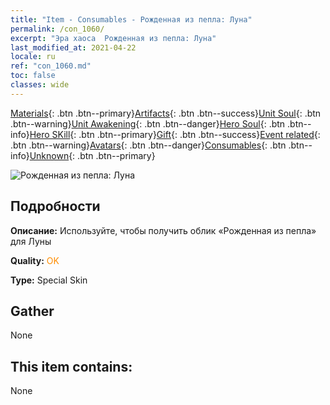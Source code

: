 ```yaml
---
title: "Item - Consumables - Рожденная из пепла: Луна"
permalink: /con_1060/
excerpt: "Эра хаоса  Рожденная из пепла: Луна"
last_modified_at: 2021-04-22
locale: ru
ref: "con_1060.md"
toc: false
classes: wide
---
```

 [Materials](/ItemsRU/){: .btn .btn--primary}[Artifacts](/ItemsRU/Artifacts/){: .btn .btn--success}[Unit Soul](/ItemsRU/UnitSoul/){: .btn .btn--warning}[Unit Awakening](/ItemsRU/UnitAwakening/){: .btn .btn--danger}[Hero Soul](/ItemsRU/HeroSoul/){: .btn .btn--info}[Hero SKill](/ItemsRU/HeroSkill/){: .btn .btn--primary}[Gift](/ItemsRU/Gift/){: .btn .btn--success}[Event related](/ItemsRU/Events/){: .btn .btn--warning}[Avatars](/ItemsRU/Avatars/){: .btn .btn--danger}[Consumables](/ItemsRU/Consumables/){: .btn .btn--info}[Unknown](/ItemsRU/Unknown/){: .btn .btn--primary}

 ![Рожденная из пепла: Луна](/images/h/h_Luna3.jpg)

## Подробности
 **Описание:** Используйте, чтобы получить облик «Рожденная из пепла» для Луны

 **Quality:** <span style="color: #FF8C00">OK</span>

 **Type:** Special Skin

## Gather

  None

## This item contains:

  None

